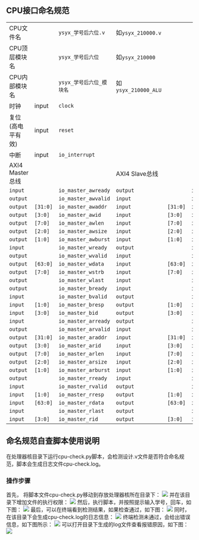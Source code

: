 
## CPU接口命名规范

| | | | | | |
| --- | --- | --- | --- | --- | --- |
| CPU文件名 | | `ysyx_学号后六位.v`          | 如`ysyx_210000.v`   |
| CPU顶层模块名 | | `ysyx_学号后六位`        | 如`ysyx_210000`     |
| CPU内部模块名 | | `ysyx_学号后六位_模块名` | 如`ysyx_210000_ALU` |
| 时钟 | input | `clock` |
| 复位(高电平有效) | input | `reset` |
| 中断 | input | `io_interrupt` |
| AXI4 Master总线 |   |                     | AXI4 Slave总线 |    |                    |
| `input`  |          | `io_master_awready` | `output` |          | `io_slave_awready` |
| `output` |          | `io_master_awvalid` | `input`  |          | `io_slave_awvalid` |
| `output` | `[31:0]` | `io_master_awaddr`  | `input`  | `[31:0]` | `io_slave_awaddr`  |
| `output` | `[3:0]`  | `io_master_awid`    | `input`  | `[3:0]`  | `io_slave_awid`    |
| `output` | `[7:0]`  | `io_master_awlen`   | `input`  | `[7:0]`  | `io_slave_awlen`   |
| `output` | `[2:0]`  | `io_master_awsize`  | `input`  | `[2:0]`  | `io_slave_awsize`  |
| `output` | `[1:0]`  | `io_master_awburst` | `input`  | `[1:0]`  | `io_slave_awburst` |
| `input`  |          | `io_master_wready`  | `output` |          | `io_slave_wready`  |
| `output` |          | `io_master_wvalid`  | `input`  |          | `io_slave_wvalid`  |
| `output` | `[63:0]` | `io_master_wdata`   | `input`  | `[63:0]` | `io_slave_wdata`   |
| `output` | `[7:0]`  | `io_master_wstrb`   | `input`  | `[7:0]`  | `io_slave_wstrb`   |
| `output` |          | `io_master_wlast`   | `input`  |          | `io_slave_wlast`   |
| `output` |          | `io_master_bready`  | `input`  |          | `io_slave_bready`  |
| `input`  |          | `io_master_bvalid`  | `output` |          | `io_slave_bvalid`  |
| `input`  | `[1:0]`  | `io_master_bresp`   | `output` | `[1:0]`  | `io_slave_bresp`   |
| `input`  | `[3:0]`  | `io_master_bid`     | `output` | `[3:0]`  | `io_slave_bid`     |
| `input`  |          | `io_master_arready` | `output` |          | `io_slave_arready` |
| `output` |          | `io_master_arvalid` | `input`  |          | `io_slave_arvalid` |
| `output` | `[31:0]` | `io_master_araddr`  | `input`  | `[31:0]` | `io_slave_araddr`  |
| `output` | `[3:0]`  | `io_master_arid`    | `input`  | `[3:0]`  | `io_slave_arid`    |
| `output` | `[7:0]`  | `io_master_arlen`   | `input`  | `[7:0]`  | `io_slave_arlen`   |
| `output` | `[2:0]`  | `io_master_arsize`  | `input`  | `[2:0]`  | `io_slave_arsize`  |
| `output` | `[1:0]`  | `io_master_arburst` | `input`  | `[1:0]`  | `io_slave_arburst` |
| `output` |          | `io_master_rready`  | `input`  |          | `io_slave_rready`  |
| `input`  |          | `io_master_rvalid`  | `output` |          | `io_slave_rvalid`  |
| `input`  | `[1:0]`  | `io_master_rresp`   | `output` | `[1:0]`  | `io_slave_rresp`   |
| `input`  | `[63:0]` | `io_master_rdata`   | `output` | `[63:0]` | `io_slave_rdata`   |
| `input`  |          | `io_master_rlast`   | `output` |          | `io_slave_rlast`   |
| `input`  | `[3:0]`  | `io_master_rid`     | `output` | `[3:0]`  | `io_slave_rid`     |

## 命名规范自查脚本使用说明
在处理器核目录下运行cpu-check.py脚本，会检测设计.v文件是否符合命名规范，脚本会生成日志文件cpu-check.log。

### 操作步骤

首先， 将脚本文件cpu-check.py移动到存放处理器核所在目录下：
![](https://github.com/AllenChenChao/ysyxSoC/blob/master/ysyx/soc/png/cpu-check/soc-cpu-check-01-%E6%96%87%E4%BB%B6%E5%87%86%E5%A4%87.png?raw=true)
并在该目录下增加文件的执⾏权限：
![](https://github.com/AllenChenChao/ysyxSoC/blob/master/ysyx/soc/png/cpu-check/soc-cpu-check-02-%E8%84%9A%E6%9C%AC%E5%8A%A0%E6%89%A7%E8%A1%8C%E6%9D%83%E9%99%90.png?raw=true)
然后，执行脚本，并按照提⽰输⼊学号，回⻋，如下图：
![](https://github.com/AllenChenChao/ysyxSoC/blob/master/ysyx/soc/png/cpu-check/soc-cpu-check-03-%E8%BF%90%E8%A1%8C%E8%84%9A%E6%9C%AC.png?raw=true)
最后，可以在终端看到检测结果，如果检查通过，如下图：
![](https://github.com/AllenChenChao/ysyxSoC/blob/master/ysyx/soc/png/cpu-check/soc-cpu-check-04-%E8%BE%93%E5%85%A5%E5%AD%A6%E5%8F%B7%E5%9B%9E%E8%BD%A6-%E6%A3%80%E6%9F%A5%E9%80%9A%E8%BF%87%E4%BF%A1%E6%81%AF.png?raw=true)
同时，在该目录下会生成cpu-check.log的日志信息：
![](https://github.com/AllenChenChao/ysyxSoC/blob/master/ysyx/soc/png/cpu-check/soc-cpu-check-06-%E7%94%9F%E6%88%90log%E6%96%87%E4%BB%B6.png?raw=true)
终端检测未通过，会给出错误信息，如下图所示：
![](https://github.com/AllenChenChao/ysyxSoC/blob/master/ysyx/soc/png/cpu-check/soc-cpu-check-05-%E8%BE%93%E5%85%A5%E5%AD%A6%E5%8F%B7%E5%9B%9E%E8%BD%A6-%E6%A3%80%E6%9F%A5%E6%9C%AA%E9%80%9A%E8%BF%87%E6%8A%A5Error.png?raw=true)
可以打开⽬录下⽣成的log⽂件查看报错原因，如下图：
![](https://github.com/AllenChenChao/ysyxSoC/blob/master/ysyx/soc/png/cpu-check/soc-cpu-check-07-%E7%94%9F%E6%88%90log%E6%96%87%E4%BB%B6%E6%9F%A5%E7%9C%8B%E6%8A%A5%E9%94%99%E4%BF%A1%E6%81%AF.png?raw=true)
